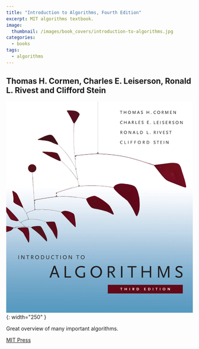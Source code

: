 ```yaml
---
title: "Introduction to Algorithms, Fourth Edition"
excerpt: MIT algorithms textbook.
image:
  thumbnail: /images/book_covers/introduction-to-algorithms.jpg
categories:
  - books
tags:
  - algorithms
---
```



## Thomas H. Cormen, Charles E. Leiserson, Ronald L. Rivest and Clifford Stein



![alt text](/images/book_covers/introduction-to-algorithms.jpg "Title"){: width="250" }

Great overview of many important algorithms.



[MIT Press](https://mitpress.mit.edu/books/introduction-algorithms-fourth-edition)




